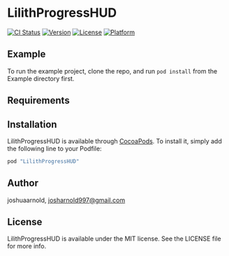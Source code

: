 # LilithProgressHUD

[![CI Status](http://img.shields.io/travis/joshuaarnold/LilithProgressHUD.svg?style=flat)](https://travis-ci.org/joshuaarnold/LilithProgressHUD)
[![Version](https://img.shields.io/cocoapods/v/LilithProgressHUD.svg?style=flat)](http://cocoapods.org/pods/LilithProgressHUD)
[![License](https://img.shields.io/cocoapods/l/LilithProgressHUD.svg?style=flat)](http://cocoapods.org/pods/LilithProgressHUD)
[![Platform](https://img.shields.io/cocoapods/p/LilithProgressHUD.svg?style=flat)](http://cocoapods.org/pods/LilithProgressHUD)

## Example

To run the example project, clone the repo, and run `pod install` from the Example directory first.

## Requirements

## Installation

LilithProgressHUD is available through [CocoaPods](http://cocoapods.org). To install
it, simply add the following line to your Podfile:

```ruby
pod "LilithProgressHUD"
```

## Author

joshuaarnold, josharnold997@gmail.com

## License

LilithProgressHUD is available under the MIT license. See the LICENSE file for more info.
